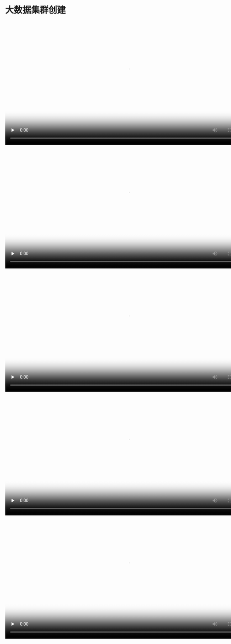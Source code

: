 # 大数据集群创建

<video id="video" length=1000 width=800 controls="" preload="none" poster="http://jungle111111.cn-bj.ufileos.com/usdp-1.0.0.0/video/poster/8.USDP%E6%B7%BB%E5%8A%A0%E8%8A%82%E7%82%B9%E5%B9%B6%E5%88%86%E5%8F%91%E5%AE%89%E8%A3%85%E5%8C%85_poster.png">
      <source id="mp4" src="http://jungle111111.cn-bj.ufileos.com/usdp-1.0.0.0/video/mp4/8.USDP%E6%B7%BB%E5%8A%A0%E8%8A%82%E7%82%B9%E5%B9%B6%E5%88%86%E5%8F%91%E5%AE%89%E8%A3%85%E5%8C%85.mp4">
</video>



<video id="video" length=1000 width=800 controls="" preload="none" poster="http://jungle111111.cn-bj.ufileos.com/usdp-1.0.0.0/video/poster/9.USDP%E9%80%89%E6%8B%A9%E8%A6%81%E5%AE%89%E8%A3%85%E7%9A%84%E6%9C%8D%E5%8A%A1_poster.png">
      <source id="mp4" src="http://jungle111111.cn-bj.ufileos.com/usdp-1.0.0.0/video/mp4/9.USDP%E9%80%89%E6%8B%A9%E9%9C%80%E8%A6%81%E5%AE%89%E8%A3%85%E7%9A%84%E6%9C%8D%E5%8A%A1.mp4">
</video>



<video id="video" length=1000 width=800 controls="" preload="none" poster="http://jungle111111.cn-bj.ufileos.com/usdp-1.0.0.0/video/poster/10.USDP%E9%80%89%E6%8B%A9%E8%A6%81%E5%AE%89%E8%A3%85%E7%9A%84%E7%BB%84%E4%BB%B6_poster.png">
      <source id="mp4" src="http://jungle111111.cn-bj.ufileos.com/usdp-1.0.0.0/video/mp4/10.USDP%E9%80%89%E6%8B%A9%E9%9C%80%E8%A6%81%E5%AE%89%E8%A3%85%E7%9A%84%E7%BB%84%E4%BB%B6.mp4">
</video>



<video id="video" length=1000 width=800 controls="" preload="none" poster="http://jungle111111.cn-bj.ufileos.com/usdp-1.0.0.0/video/poster/11.USDP%E6%9C%8D%E5%8A%A1%E9%85%8D%E7%BD%AE_poster.png">
      <source id="mp4" src="http://jungle111111.cn-bj.ufileos.com/usdp-1.0.0.0/video/mp4/11.USDP%E6%9C%8D%E5%8A%A1%E9%85%8D%E7%BD%AE.mp4">
</video>



<video id="video" length=1000 width=800 controls="" preload="none" poster="http://jungle111111.cn-bj.ufileos.com/usdp-1.0.0.0/video/poster/12.USDP%E9%83%A8%E7%BD%B2%E6%80%BB%E8%A7%88%E4%B8%8E%E5%BC%80%E5%A7%8B%E9%83%A8%E7%BD%B2_poster.png">
      <source id="mp4" src="http://jungle111111.cn-bj.ufileos.com/usdp-1.0.0.0/video/mp4/12.USDP%E9%83%A8%E7%BD%B2%E6%80%BB%E8%A7%88%E4%B8%8E%E5%BC%80%E5%A7%8B%E9%83%A8%E7%BD%B2.mp4">
</video>

